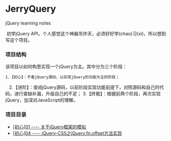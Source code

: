 # JerryQuery
jQuery learning notes

  初学jQuery API，个人感觉这个神器吊炸天，必须好好学(chao)习(xi)，所以想到写这个项目。
  
### 项目结构

该项目以如何构思实现一个jQuery为主。其中分为三个阶段：

    1.【初心】：不看jQuery源码，以实现jQuery的功能为主的阶段；
    2.【进阶】：查阅jQuery源码，以前阶段实现功能前提下，对照源码和自己的代码，进行查缺补漏，升级自己的不足；
    3.【终极】：根据前两个阶段，再次实现jQuery，加深对JavaScript的理解。
  
### 项目目录

- [[初心]01 ---- 关于jQuery框架的模拟](https://github.com/szy0syz/JerryQuery/blob/master/notes/c01.md)
- [[初心]04 ---- jQuery-CSS之jQuery.fn.offset方法实现](https://github.com/szy0syz/JerryQuery/blob/master/notes/c04.md)
